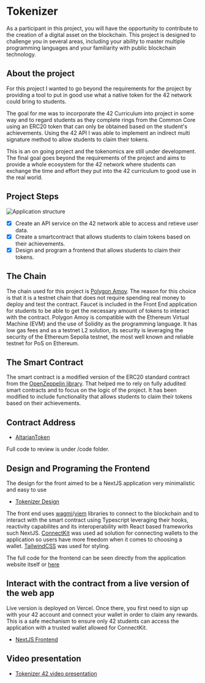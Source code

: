 # Tokenizer

As a participant in this project, you will have the opportunity to contribute to the creation of a digital asset on the blockchain. This project is designed to challenge you in
several areas, including your ability to master multiple programming languages and your
familiarity with public blockchain technology.

## About the project

For this project I wanted to go beyond the requirements for the project by providing a tool to put in good use what a native token for the 42 network could bring to students.

The goal for me was to incorporate the 42 Curriculum into project in some way and to regard students as they complete rings from the Common Core using an ERC20 token that can only be obtained based on the student's achievements. Using the 42 API I was able to implement an indirect multi signature method to allow students to claim their tokens.

This is an on going project and the tokenomics are still under development. The final goal goes beyond the requirements of the project and aims to provide a whole ecosystem for the 42 network where students can exchange the time and effort they put into the 42 curriculum to good use in the real world.

## Project Steps

![Application structure](https://i.ibb.co/7kHTBjR/Frame-28.png)

- [x] Create an API service on the 42 network able to access and retieve user data.
- [x] Create a smartcontract that allows students to claim tokens based on their achievements.
- [x] Design and program a frontend that allows students to claim their tokens.

## The Chain

The chain used for this project is [Polygon Amoy](https://polygon.technology/blog/introducing-the-amoy-testnet-for-polygon-pos). The reason for this choice is that it is a testnet chain that does not require spending real money to deploy and test the contract. Faucet is included in the Front End application for students to be able to get the necessary amount of tokens to interact with the contract. Polygon Amoy is compatible with the Ethereum Virtual Machine (EVM) and the use of Solidity as the programming language. It has low gas fees and as a testnet L2 solution, its security is leveraging the security of the Ethereum Sepolia testnet, the most well known and reliable testnet for PoS on Ethereum.

## The Smart Contract

The smart contract is a modified version of the ERC20 standard contract from the [OpenZeppelin library](https://www.openzeppelin.com/). That helped me to rely on fully adudited smart contracts and to focus on the logic of the project. It has been modified to include functionality that allows students to claim their tokens based on their achievements.

## Contract Address

- [AltarianToken](https://amoy.polygonscan.com/address/0x491792397DE8398D2B0aF4E7c1da5aEc6905Dc00)

Full code to review is under /code folder.

## Design and Programing the Frontend

The design for the front aimed to be a NextJS application very minimalistic and easy to use

- [Tokenizer Design](https://www.figma.com/design/VqgbOZERFMoHoanRMcmq9C/Tokenizer-NextJS-Front?node-id=0-1&p=f&t=Nx6tIie44M2qRKxC-0)

The front end uses [wagmi](https://wagmi.sh/)/[viem](https://viem.sh/) libraries to connect to the blockchain and to interact with the smart contract using Typescript leveraging their hooks, reactivity capabilites and its interoperability with React based frameworks such NextJS. [ConnectKit](https://docs.family.co/connectkit) was used ad solution for connecting wallets to the application so users have more freedom when it comes to choosing a wallet. [TailwindCSS](https://tailwindcss.com/) was used for styling.

The full code for the frontend can be seen directly from the application website itself or [here](https://github.com/roabhi/tokenizer-new-subject-42)

## Interact with the contract from a live version of the web app

Live version is deployed on Vercel. Once there, you first need to sign up with your 42 account and connect your wallet in order to claim any rewards. This is a safe mechanism to ensure only 42 students can access the application with a trusted wallet allowed for ConnectKit.

- [NextJS Frontend](https://tokenizer-new-subject-42.vercel.app/)

## Video presentation

- [Tokenizer 42 video presentation](https://www.youtube.com/watch?v=Zgab4Vitfe0)
